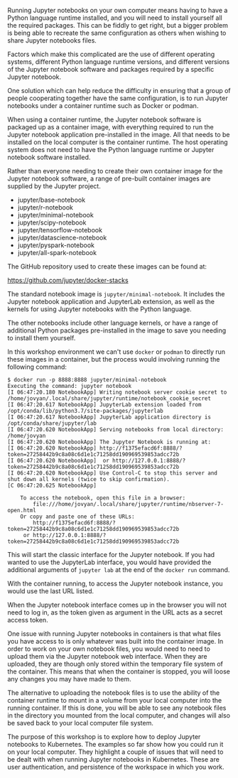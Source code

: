Running Jupyter notebooks on your own computer means having to have a Python language runtime installed, and you will need to install yourself all the required packages. This can be fiddly to get right, but a bigger problem is being able to recreate the same configuration as others when wishing to share Jupyter notebooks files.

Factors which make this complicated are the use of different operating systems, different Python language runtime versions, and different versions of the Jupyter notebook software and packages required by a specific Jupyter notebook.

One solution which can help reduce the difficulty in ensuring that a group of people cooperating together have the same configuration, is to run Jupyter notebooks under a container runtime such as Docker or podman.

When using a container runtime, the Jupyter notebook software is packaged up as a container image, with everything required to run the Jupyter notebook application pre-installed in the image. All that needs to be installed on the local computer is the container runtime. The host operating system does not need to have the Python language runtime or Jupyter notebook software installed.

Rather than everyone needing to create their own container image for the Jupyter notebook software, a range of pre-built container images are supplied by the Jupyter project.

* jupyter/base-notebook
* jupyter/r-notebook
* jupyter/minimal-notebook
* jupyter/scipy-notebook
* jupyter/tensorflow-notebook
* jupyter/datascience-notebook
* jupyter/pyspark-notebook
* jupyter/all-spark-notebook

The GitHub repository used to create these images can be found at:

https://github.com/jupyter/docker-stacks

The standard notebook image is ``jupyter/minimal-notebook``. It includes the Jupyter notebook application and JupyterLab extension, as well as the kernels for using Jupyter notebooks with the Python language.

The other notebooks include other language kernels, or have a range of additional Python packages pre-installed in the image to save you needing to install them yourself.

In this workshop environment we can't use ``docker`` or ``podman`` to directly run these images in a container, but the process would involving running the following command:

```
$ docker run -p 8888:8888 jupyter/minimal-notebook
Executing the command: jupyter notebook
[I 06:47:20.180 NotebookApp] Writing notebook server cookie secret to /home/jovyan/.local/share/jupyter/runtime/notebook_cookie_secret
[I 06:47:20.617 NotebookApp] JupyterLab extension loaded from /opt/conda/lib/python3.7/site-packages/jupyterlab
[I 06:47:20.617 NotebookApp] JupyterLab application directory is /opt/conda/share/jupyter/lab
[I 06:47:20.620 NotebookApp] Serving notebooks from local directory: /home/jovyan
[I 06:47:20.620 NotebookApp] The Jupyter Notebook is running at:
[I 06:47:20.620 NotebookApp] http://f1375efacd6f:8888/?token=27258442b9c8a08c6d1e1c71258dd190969539853adcc72b
[I 06:47:20.620 NotebookApp]  or http://127.0.0.1:8888/?token=27258442b9c8a08c6d1e1c71258dd190969539853adcc72b
[I 06:47:20.620 NotebookApp] Use Control-C to stop this server and shut down all kernels (twice to skip confirmation).
[C 06:47:20.625 NotebookApp]

    To access the notebook, open this file in a browser:
        file:///home/jovyan/.local/share/jupyter/runtime/nbserver-7-open.html
    Or copy and paste one of these URLs:
        http://f1375efacd6f:8888/?token=27258442b9c8a08c6d1e1c71258dd190969539853adcc72b
     or http://127.0.0.1:8888/?token=27258442b9c8a08c6d1e1c71258dd190969539853adcc72b
```

This will start the classic interface for the Jupyter notebook. If you had wanted to use the JupyterLab interface, you would have provided the additional arguments of ``jupyter lab`` at the end of the ``docker run`` command.

With the container running, to access the Jupyter notebook instance, you would use the last URL listed.

When the Jupyter notebook interface comes up in the browser you will not need to log in, as the token given as argument in the URL acts as a secret access token.

One issue with running Jupyter notebooks in containers is that what files you have access to is only whatever was built into the container image. In order to work on your own notebook files, you would need to need to upload them via the Jupyter notebook web interface. When they are uploaded, they are though only stored within the temporary file system of the container. This means that when the container is stopped, you will loose any changes you may have made to them.

The alternative to uploading the notebook files is to use the ability of the container runtime to mount in a volume from your local computer into the running container. If this is done, you will be able to see any notebook files in the directory you mounted from the local computer, and changes will also be saved back to your local computer file system.

The purpose of this workshop is to explore how to deploy Jupyter notebooks to Kubernetes. The examples so far show how you could run it on your local computer. They highlight a couple of issues that will need to be dealt with when running Jupyter notebooks in Kubernetes. These are user authentication, and persistence of the workspace in which you work.
